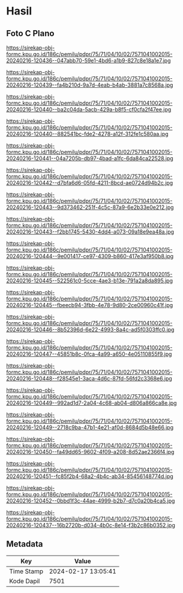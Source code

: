 # Hasil

## Foto C Plano

https://sirekap-obj-formc.kpu.go.id/186c/pemilu/pdpr/75/71/04/10/02/7571041002015-20240216-120436--047abb70-59e1-4bd6-a1b9-827c8e18a1e7.jpg

https://sirekap-obj-formc.kpu.go.id/186c/pemilu/pdpr/75/71/04/10/02/7571041002015-20240216-120439--fa4b210d-9a7d-4eab-b4ab-3881a7c8568a.jpg

https://sirekap-obj-formc.kpu.go.id/186c/pemilu/pdpr/75/71/04/10/02/7571041002015-20240216-120440--ba2c04da-5acb-429a-b8f5-cf0cfa2f47ee.jpg

https://sirekap-obj-formc.kpu.go.id/186c/pemilu/pdpr/75/71/04/10/02/7571041002015-20240216-120440--882541bc-fde2-4278-a12f-312fe1c580aa.jpg

https://sirekap-obj-formc.kpu.go.id/186c/pemilu/pdpr/75/71/04/10/02/7571041002015-20240216-120441--04a7205b-db97-4bad-a1fc-6da84ca22528.jpg

https://sirekap-obj-formc.kpu.go.id/186c/pemilu/pdpr/75/71/04/10/02/7571041002015-20240216-120442--d7bfa6d6-05fd-4211-8bcd-ae0724d94b2c.jpg

https://sirekap-obj-formc.kpu.go.id/186c/pemilu/pdpr/75/71/04/10/02/7571041002015-20240216-120443--9d373462-251f-4c5c-87a9-6e2b33e0e212.jpg

https://sirekap-obj-formc.kpu.go.id/186c/pemilu/pdpr/75/71/04/10/02/7571041002015-20240216-120443--f2bb1745-5430-4dd4-a073-09a18e9ea48a.jpg

https://sirekap-obj-formc.kpu.go.id/186c/pemilu/pdpr/75/71/04/10/02/7571041002015-20240216-120444--9e001417-ce97-4309-b860-417e3af950b8.jpg

https://sirekap-obj-formc.kpu.go.id/186c/pemilu/pdpr/75/71/04/10/02/7571041002015-20240216-120445--522561c0-5cce-4ae3-b13e-791a2a8da895.jpg

https://sirekap-obj-formc.kpu.go.id/186c/pemilu/pdpr/75/71/04/10/02/7571041002015-20240216-120445--fbeecb94-3fbb-4e78-9d80-2ce00960c41f.jpg

https://sirekap-obj-formc.kpu.go.id/186c/pemilu/pdpr/75/71/04/10/02/7571041002015-20240216-120446--8b52396d-6e22-4993-8a4c-ad5f0303ffc0.jpg

https://sirekap-obj-formc.kpu.go.id/186c/pemilu/pdpr/75/71/04/10/02/7571041002015-20240216-120447--45851b8c-0fca-4a99-a650-4e05110855f9.jpg

https://sirekap-obj-formc.kpu.go.id/186c/pemilu/pdpr/75/71/04/10/02/7571041002015-20240216-120448--f28545e1-3aca-4d6c-87fd-56fd2c3368e6.jpg

https://sirekap-obj-formc.kpu.go.id/186c/pemilu/pdpr/75/71/04/10/02/7571041002015-20240216-120449--992ad1d7-2a04-4c68-ab04-d806a866ca8e.jpg

https://sirekap-obj-formc.kpu.go.id/186c/pemilu/pdpr/75/71/04/10/02/7571041002015-20240216-120449--2718c9ba-47b1-4e21-af0d-8684d5b48e66.jpg

https://sirekap-obj-formc.kpu.go.id/186c/pemilu/pdpr/75/71/04/10/02/7571041002015-20240216-120450--fa49dd65-9602-4f09-a208-8d52ae2366f4.jpg

https://sirekap-obj-formc.kpu.go.id/186c/pemilu/pdpr/75/71/04/10/02/7571041002015-20240216-120451--fc85f2b4-68a2-4b4c-ab34-85456148774d.jpg

https://sirekap-obj-formc.kpu.go.id/186c/pemilu/pdpr/75/71/04/10/02/7571041002015-20240216-120452--0bbd1f3c-44ae-4999-b2b7-d7c0a20b4ca5.jpg

https://sirekap-obj-formc.kpu.go.id/186c/pemilu/pdpr/75/71/04/10/02/7571041002015-20240216-120437--16b2720b-d034-4b0c-8e14-f3b2c86b0352.jpg


## Metadata

| Key        | Value               |
| ---------- | ------------------- |
| Time Stamp | 2024-02-17 13:05:41 |
| Kode Dapil | 7501                |



